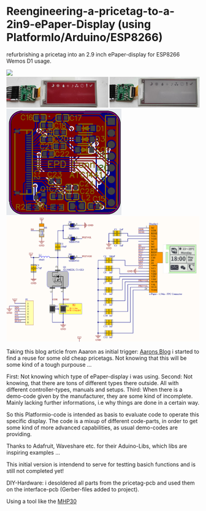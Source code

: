 # Reengineering-a-pricetag-to-a-2in9-ePaper-Display (using PlatformIo/Arduino/ESP8266)
refurbrishing a pricetag into an 2.9 inch ePaper-display for ESP8266 Wemos D1 usage. 

<img src="https://github.com/juergs/Reengineering-a-pricetag-to-a-2in9-ePaper-Display/blob/main/pics/epaper_2.9-overview.png" width="800"/>

<img src="https://github.com/juergs/Reengineering-a-pricetag-to-a-2in9-ePaper-Display/blob/main/pics/b-w-r.png" width="800"/>

<img src="https://github.com/juergs/Reengineering-a-pricetag-to-a-2in9-ePaper-Display/blob/main/pics/EPD_Conn_ACT1441.png" width="300"/>

<img src="https://github.com/juergs/Reengineering-a-pricetag-to-a-2in9-ePaper-Display/blob/main/pics/overview_epd_interface_schematic.png" width="800"/>

Taking this blog article from Aaaron as initial trigger: [Aarons Blog](http://atcnetz.blogspot.com/2019/02/ausgemusterete-elektronische-e-ink.html)
i started to find a reuse for some old cheap pricetags. Not knowing that this will be some kind of a tough purpouse ... 

First:  Not knowing which type of ePaper-display i was using. 
Second: Not knowing, that there are tons of different types there outside. All with different controller-types, manuals and setups.
Third:  When there is a demo-code given by the manufacturer, they are some kind of incomplete. Mainly lacking further informations, i.e why things are done in a certain way. 

So this Platformio-code is intended as basis to evaluate code to operate this specific display. 
The code is a mixup of different code-parts, in order to get some kind of more advanced capabilities, as usual demo-codes are providing. 

Thanks to Adafruit, Waveshare etc. for their Aduino-Libs, which libs are inspiring examples ...  

This initial version is intendend to serve for testting basich functions and is still not completed yet! 

DIY-Hardware: i desoldered all parts from the pricetag-pcb and used them on the interface-pcb (Gerber-files added to project). 

Using a tool like the [MHP30](https://de.aliexpress.com/item/1005001800667409.html?gatewayAdapt=glo2deu)

